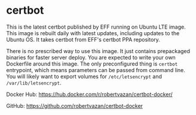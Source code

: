 # certbot

This is the latest certbot published by EFF running on Ubuntu LTE image. This image is rebuilt daily with latest updates, including updates to the Ubuntu OS. It takes certbot from EFF's certbot PPA repository.

There is no prescribed way to use this image. It just contains prepackaged binaries for faster server deploy. You are expected to write your own Dockerfile around this image. The only preconfigured thing is `certbot` entrypoint, which means parameters can be passed from command line. You will likely want to export volumes for `/etc/letsencrypt` and `/var/lib/letsencrypt`.

Docker Hub: https://hub.docker.com/r/robertvazan/certbot-docker/

GitHub: https://github.com/robertvazan/certbot-docker
